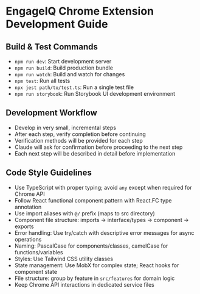 # EngageIQ Chrome Extension Development Guide

## Build & Test Commands
- `npm run dev`: Start development server
- `npm run build`: Build production bundle
- `npm run watch`: Build and watch for changes
- `npm test`: Run all tests
- `npx jest path/to/test.ts`: Run a single test file
- `npm run storybook`: Run Storybook UI development environment

## Development Workflow
- Develop in very small, incremental steps
- After each step, verify completion before continuing
- Verification methods will be provided for each step
- Claude will ask for confirmation before proceeding to the next step
- Each next step will be described in detail before implementation

## Code Style Guidelines
- Use TypeScript with proper typing; avoid `any` except when required for Chrome API
- Follow React functional component pattern with React.FC type annotation
- Use import aliases with `@/` prefix (maps to src directory)
- Component file structure: imports → interface/types → component → exports
- Error handling: Use try/catch with descriptive error messages for async operations
- Naming: PascalCase for components/classes, camelCase for functions/variables
- Styles: Use Tailwind CSS utility classes
- State management: Use MobX for complex state; React hooks for component state
- File structure: group by feature in `src/features` for domain logic
- Keep Chrome API interactions in dedicated service files